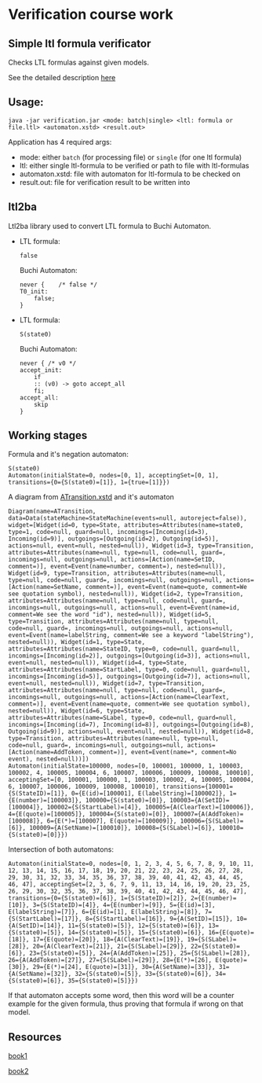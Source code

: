 # Verification course work

## Simple ltl formula verificator 
Checks LTL formulas against given models.

See the detailed description [here](https://docs.google.com/document/d/1nUaRnyy4cL5SgwDCfFBZLZiXETVISTsDWTk6-gUnEsk/edit)

## Usage:
```
java -jar verification.jar <mode: batch|single> <ltl: formula or file.ltl> <automaton.xstd> <result.out>
```
Application has 4 required args:
 - mode: either ``batch`` (for processing file) or ``single`` (for one ltl formula)
 - ltl: either single ltl-formula to be verified or path to file with ltl-formulas
 - automaton.xstd: file with automaton for ltl-formula to be checked on
 - result.out: file for verification result to be written into
 
 
## ltl2ba
Ltl2ba library used to convert LTL formula to Buchi Automaton.

-   LTL formula:
 
        false
      
    Buchi Automaton:
      
        never {    /* false */
        T0_init:
            false;
        }


-   LTL formula:
    
        S(state0)
    
    Buchi Automaton:
    
        never { /* v0 */
        accept_init:
            if
            :: (v0) -> goto accept_all
            fi;
        accept_all:
            skip
        } 


## Working stages

Formula and it's negation automaton:
```
S(state0)
Automaton(initialState=0, nodes=[0, 1], acceptingSet=[0, 1], transitions={0={S(state0)=[1]}, 1={true=[1]}})
```

A diagram from [ATransition.xstd](src/main/resources/diagrams/ATransition.xstd) and it's automaton
```
Diagram(name=ATransition, data=Data(stateMachine=StateMachine(events=null, autoreject=false)), widget=[Widget(id=0, type=State, attributes=Attributes(name=state0, type=1, code=null, guard=null, incomings=[Incoming(id=3), Incoming(id=9)], outgoings=[Outgoing(id=2), Outgoing(id=5)], actions=null, event=null, nested=null)), Widget(id=3, type=Transition, attributes=Attributes(name=null, type=null, code=null, guard=, incomings=null, outgoings=null, actions=[Action(name=SetID, comment=)], event=Event(name=number, comment=), nested=null)), Widget(id=9, type=Transition, attributes=Attributes(name=null, type=null, code=null, guard=, incomings=null, outgoings=null, actions=[Action(name=SetName, comment=)], event=Event(name=quote, comment=We see quotation symbol), nested=null)), Widget(id=2, type=Transition, attributes=Attributes(name=null, type=null, code=null, guard=, incomings=null, outgoings=null, actions=null, event=Event(name=id, comment=We see the word "id"), nested=null)), Widget(id=5, type=Transition, attributes=Attributes(name=null, type=null, code=null, guard=, incomings=null, outgoings=null, actions=null, event=Event(name=labelString, comment=We see a keyword "labelString"), nested=null)), Widget(id=1, type=State, attributes=Attributes(name=StateID, type=0, code=null, guard=null, incomings=[Incoming(id=2)], outgoings=[Outgoing(id=3)], actions=null, event=null, nested=null)), Widget(id=4, type=State, attributes=Attributes(name=StartLabel, type=0, code=null, guard=null, incomings=[Incoming(id=5)], outgoings=[Outgoing(id=7)], actions=null, event=null, nested=null)), Widget(id=7, type=Transition, attributes=Attributes(name=null, type=null, code=null, guard=, incomings=null, outgoings=null, actions=[Action(name=ClearText, comment=)], event=Event(name=quote, comment=We see quotation symbol), nested=null)), Widget(id=6, type=State, attributes=Attributes(name=SLabel, type=0, code=null, guard=null, incomings=[Incoming(id=7), Incoming(id=8)], outgoings=[Outgoing(id=8), Outgoing(id=9)], actions=null, event=null, nested=null)), Widget(id=8, type=Transition, attributes=Attributes(name=null, type=null, code=null, guard=, incomings=null, outgoings=null, actions=[Action(name=AddToken, comment=)], event=Event(name=*, comment=No event), nested=null))])
Automaton(initialState=100000, nodes=[0, 100001, 100000, 1, 100003, 100002, 4, 100005, 100004, 6, 100007, 100006, 100009, 100008, 100010], acceptingSet=[0, 100001, 100000, 1, 100003, 100002, 4, 100005, 100004, 6, 100007, 100006, 100009, 100008, 100010], transitions={100001={S(StateID)=[1]}, 0={E(id)=[100001], E(labelString)=[100002]}, 1={E(number)=[100003]}, 100000={S(state0)=[0]}, 100003={A(SetID)=[100004]}, 100002={S(StartLabel)=[4]}, 100005={A(ClearText)=[100006]}, 4={E(quote)=[100005]}, 100004={S(state0)=[0]}, 100007={A(AddToken)=[100008]}, 6={E(*)=[100007], E(quote)=[100009]}, 100006={S(SLabel)=[6]}, 100009={A(SetName)=[100010]}, 100008={S(SLabel)=[6]}, 100010={S(state0)=[0]}})
```

Intersection of both automatons:

```
Automaton(initialState=0, nodes=[0, 1, 2, 3, 4, 5, 6, 7, 8, 9, 10, 11, 12, 13, 14, 15, 16, 17, 18, 19, 20, 21, 22, 23, 24, 25, 26, 27, 28, 29, 30, 31, 32, 33, 34, 35, 36, 37, 38, 39, 40, 41, 42, 43, 44, 45, 46, 47], acceptingSet=[2, 3, 6, 7, 9, 11, 13, 14, 16, 19, 20, 23, 25, 26, 29, 30, 32, 35, 36, 37, 38, 39, 40, 41, 42, 43, 44, 45, 46, 47], transitions={0={S(state0)=[6]}, 1={S(StateID)=[2]}, 2={E(number)=[10]}, 3={S(StateID)=[4]}, 4={E(number)=[9]}, 5={E(id)=[3], E(labelString)=[7]}, 6={E(id)=[1], E(labelString)=[8]}, 7={S(StartLabel)=[17]}, 8={S(StartLabel)=[16]}, 9={A(SetID)=[15]}, 10={A(SetID)=[14]}, 11={S(state0)=[5]}, 12={S(state0)=[6]}, 13={S(state0)=[5]}, 14={S(state0)=[5]}, 15={S(state0)=[6]}, 16={E(quote)=[18]}, 17={E(quote)=[20]}, 18={A(ClearText)=[19]}, 19={S(SLabel)=[28]}, 20={A(ClearText)=[21]}, 21={S(SLabel)=[29]}, 22={S(state0)=[6]}, 23={S(state0)=[5]}, 24={A(AddToken)=[25]}, 25={S(SLabel)=[28]}, 26={A(AddToken)=[27]}, 27={S(SLabel)=[29]}, 28={E(*)=[26], E(quote)=[30]}, 29={E(*)=[24], E(quote)=[31]}, 30={A(SetName)=[33]}, 31={A(SetName)=[32]}, 32={S(state0)=[5]}, 33={S(state0)=[6]}, 34={S(state0)=[6]}, 35={S(state0)=[5]}})
```

If that automaton accepts some word, then  this word will be a counter example for the given formula, thus proving that formula if wrong on that model. 


## Resources
[book1](reference/1klark_e_m_gramberg_o_peled_d_verifikatsiya_modeley_programm.djvu)

[book2](reference/velder_verification_posobie_nauka.pdf)